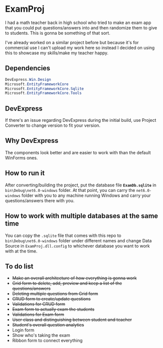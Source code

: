 # ExamProj

I had a math teacher back in high school who tried to make an exam app that you could put questions/answers into and then randomize them to give to students. This is gonna be something of that sort.

I've already worked on a similar project before but because it's for commercial use I can't upload my work here so instead I decided on using this to showcase my skills/make my teacher happy.

## Dependencies

``` C# Dependecies
DevExpress.Win.Design
Microsoft.EntityFrameworkCore
Microsoft.EntityFrameworkCore.Sqlite
Microsoft.EntityFrameworkCore.Tools
```

## DevExpress

If there's an issue regarding DevExpress during the initial build, use Project Converter to change version to fit your version.

## Why DevExpress

The components look better and are easier to work with than the default WinForms ones.

## How to run it

After converting/building the project, put the database file **`ExamDb.sqlite`** in `bin\Debug\net6.0-windows` folder. At that point, you can carry the `net6.0-windows` folder with you to any machine running Windows and carry your questions/answers there with you.

## How to work with multiple databases at the same time

You can copy the `.sqlite` file that comes with this repo to `bin\Debug\net6.0-windows` folder under different names and change Data Source in `ExamProj.dll.config` to whichever database you want to work with at the time.

## To do list

* ~~Make an overall architecture of how everything is gonna work~~
* ~~Grid form to delete, add, preview and keep a list of the questions/answers~~
* ~~Deleting multiple questions from Grid form~~
* ~~CRUD form to create/update questions~~
* ~~Validations for CRUD form~~
* ~~Exam form to actually exam the students~~
* ~~Validations for Exam form~~
* ~~User class and distinguishing between student and teacher~~
* ~~Student's overall question analytics~~
* Login form
* Show who's taking the exam
* Ribbon form to connect everything
